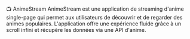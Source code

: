 📺 AnimeStream
AnimeStream est une application de streaming d'anime single-page qui permet aux utilisateurs de découvrir et de regarder des animes populaires. 
L'application offre une expérience fluide grâce à un scroll infini et récupère les données via une API d'anime.
